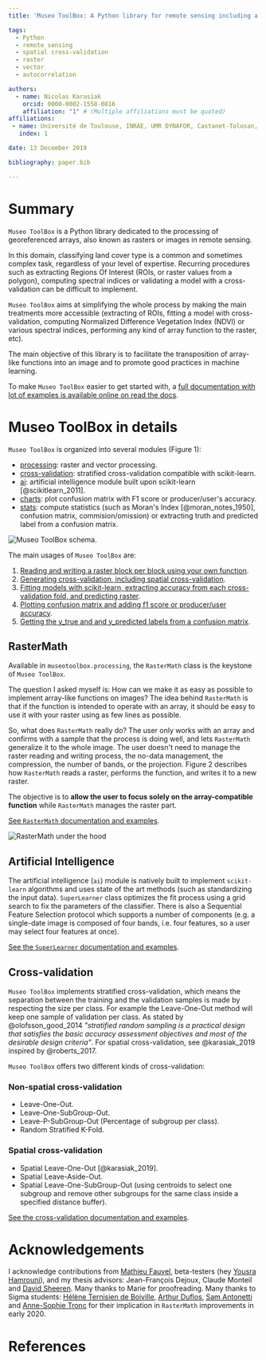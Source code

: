 ```yaml
---
title: 'Museo ToolBox: A Python library for remote sensing including a new way to handle rasters.'

tags:
  - Python
  - remote sensing
  - spatial cross-validation
  - raster
  - vector
  - autocorrelation

authors:
  - name: Nicolas Karasiak
    orcid: 0000-0002-1558-0816
    affiliation: "1" # (Multiple affiliations must be quoted)
affiliations:
 - name: Université de Toulouse, INRAE, UMR DYNAFOR, Castanet-Tolosan, France
   index: 1

date: 13 December 2019

bibliography: paper.bib

---
```


# Summary

`Museo ToolBox` is a Python library dedicated to the processing of georeferenced arrays, also known as rasters or images in remote sensing.

In this domain, classifying land cover type is a common and sometimes complex task, regardless of your level of expertise. Recurring procedures such as extracting Regions Of Interest (ROIs, or raster values from a polygon), computing spectral indices or validating a model with a cross-validation can be difficult to implement.

`Museo ToolBox` aims at simplifying the whole process by making the main treatments more accessible (extracting of ROIs, fitting a model with cross-validation, computing Normalized Difference Vegetation Index (NDVI) or various spectral indices, performing any kind of array function to the raster, etc).

The main objective of this library is to facilitate the transposition of array-like functions into an image and to promote good practices in machine learning.

To make `Museo ToolBox` easier to get started with, a [full documentation with lot of examples is available online on read the docs](http://museotoolbox.readthedocs.io/).

# Museo ToolBox in details

`Museo ToolBox` is organized into several modules (Figure 1):

- [processing](https://museotoolbox.readthedocs.io/en/latest/modules/museotoolbox.processing.html): raster and vector processing.
- [cross-validation](https://museotoolbox.readthedocs.io/en/latest/modules/museotoolbox.cross_validation.html): stratified cross-validation compatible with scikit-learn.
- [ai](https://museotoolbox.readthedocs.io/en/latest/modules/museotoolbox.ai.html): artificial intelligence module built upon scikit-learn [@scikitlearn_2011].
- [charts](https://museotoolbox.readthedocs.io/en/latest/modules/museotoolbox.charts.html): plot confusion matrix with F1 score or producer/user's accuracy.
- [stats](https://museotoolbox.readthedocs.io/en/latest/modules/museotoolbox.stats.html): compute statistics (such as Moran's Index [@moran_notes_1950], confusion matrix, commision/omission) or extracting truth and predicted label from a confusion matrix.

![Museo ToolBox schema.](metadata/schema.png)

The main usages of `Museo ToolBox` are:

1. [Reading and writing a raster block per block using your own function](https://museotoolbox.readthedocs.io/en/latest/modules/processing/museotoolbox.processing.RasterMath.html).
2. [Generating cross-validation, including spatial cross-validation](https://museotoolbox.readthedocs.io/en/latest/auto_examples/index.html#cross-validation).
3. [Fitting models with scikit-learn, extracting accuracy from each cross-validation fold, and predicting raster](https://museotoolbox.readthedocs.io/en/latest/modules/ai/museotoolbox.ai.SuperLearner.html).
4. [Plotting confusion matrix and adding f1 score or producer/user accuracy](https://museotoolbox.readthedocs.io/en/latest/modules/charts/museotoolbox.charts.PlotConfusionMatrix.html#museotoolbox.charts.PlotConfusionMatrix).
5. [Getting the y_true and and y_predicted labels from a confusion matrix](https://museotoolbox.readthedocs.io/en/latest/modules/stats/museotoolbox.stats.retrieve_y_from_confusion_matrix.html).

## RasterMath

Available in `museotoolbox.processing`, the `RasterMath` class is the keystone of ``Museo ToolBox``.

The question I asked myself is: How can we make it as easy as possible to implement array-like functions on images? The idea behind ``RasterMath`` is that if the function is intended to operate with an array, it should be easy to use it with your raster using as few lines as possible.

So, what does ``RasterMath`` really do? The user only works with an array and confirms with a sample that the process is doing well, and lets `RasterMath` generalize it to the whole image. The user doesn't need to manage the raster reading and writing process, the no-data management, the compression, the number of bands, or the projection. Figure 2 describes how `RasterMath` reads a raster, performs the function, and writes it to a new raster.

The objective is to **allow the user to focus solely on the array-compatible function** while ``RasterMath`` manages the raster part.

[See ``RasterMath`` documentation and examples](https://museotoolbox.readthedocs.io/en/latest/modules/processing/museotoolbox.processing.RasterMath.html).

![``RasterMath`` under the hood](metadata/RasterMath_schema.png)

## Artificial Intelligence

The artificial intelligence (`ai`) module is natively built to implement ``scikit-learn`` algorithms and uses state of the art methods (such as standardizing the input data). ``SuperLearner`` class optimizes the fit process using a grid search to fix the parameters of the classifier. There is also a Sequential Feature Selection protocol which supports a number of components (e.g. a single-date image is composed of four bands, i.e. four features, so a user may select four features at once).

[See the ``SuperLearner`` documentation and examples](https://museotoolbox.readthedocs.io/en/latest/modules/ai/museotoolbox.ai.SuperLearner.html).

## Cross-validation

``Museo ToolBox`` implements stratified cross-validation, which means the separation between the training and the validation samples is made by respecting the size per class.
For example the Leave-One-Out method will keep one sample of validation per class. As stated by @olofsson_good_2014 *"stratified random sampling is a practical design that satisfies the
basic accuracy assessment objectives and most of the desirable design
criteria"*. For spatial cross-validation, see @karasiak_2019 inspired by @roberts_2017.

``Museo ToolBox`` offers two different kinds of cross-validation:

### Non-spatial cross-validation

- Leave-One-Out.
- Leave-One-SubGroup-Out.
- Leave-P-SubGroup-Out (Percentage of subgroup per class).
- Random Stratified K-Fold.

### Spatial cross-validation

- Spatial Leave-One-Out [@karasiak_2019].
- Spatial Leave-Aside-Out.
- Spatial Leave-One-SubGroup-Out (using centroids to select one subgroup and remove other subgroups for the same class inside a specified distance buffer).

[See the cross-validation documentation and examples](https://museotoolbox.readthedocs.io/en/latest/auto_examples/index.html#cross-validation).

# Acknowledgements

I acknowledge contributions from [Mathieu Fauvel](http://fauvel.mathieu.free.fr/), beta-testers (hey [Yousra Hamrouni](https://github.com/yousraH)), and my thesis advisors: Jean-François Dejoux, Claude Monteil and [David Sheeren](https://dsheeren.github.io/). Many thanks to Marie for proofreading.
Many thanks to Sigma students: [Hélène Ternisien de Boiville](https://github.com/HTDBD), [Arthur Duflos](https://github.com/ArthurDfs), [Sam Antonetti](https://github.com/santonetti) and [Anne-Sophie Tronc](https://github.com/AnneSophieTronc) for their implication in ``RasterMath`` improvements in early 2020.

# References
